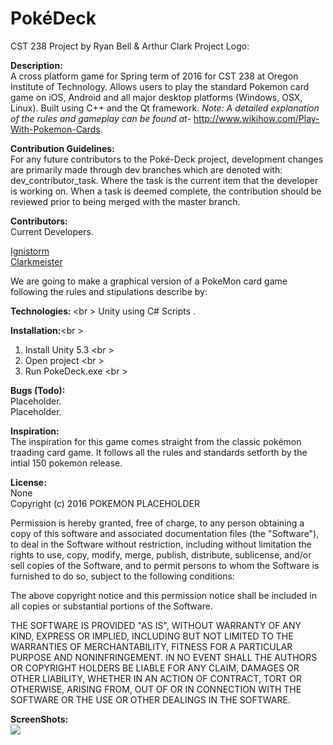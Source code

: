 # PokéDeck

CST 238 Project by Ryan Bell &amp; Arthur Clark
Project Logo:

<b>Description:</b><br />
A cross platform game for Spring term of 2016 for CST 238 at Oregon Institute of Technology. Allows users to play the standard Pokemon card game on iOS, Android and all major desktop platforms (Windows, OSX, Linux). Built using C++ and the Qt framework. 
<i>Note: A detailed explanation of the rules and gameplay can be found at-</i>
http://www.wikihow.com/Play-With-Pokemon-Cards.

<b>Contribution Guidelines:</b><br />
For any future contributors to the Poké-Deck project, development changes are primarily made through dev branches which are denoted with: dev_contributor_task. Where the task is the current item that the developer is working on.
When a task is deemed complete, the contribution should be reviewed prior to being merged with the master branch.

<b>Contributors:</b><br />
Current Developers.

[Ignistorm](https://github.com/Ignistorm)<br />
[Clarkmeister](https://github.com/Clarkmeister)<br />

We are going to make a graphical version of a PokeMon card game following the rules and stipulations describe by:


<b>Technologies: </b><br \>
Unity using C# Scripts .


<b>Installation:</b><br \>
1.  Install Unity 5.3 <br \>
2.  Open project <br \>
3.  Run PokeDeck.exe <br \>

<b>Bugs (Todo):</b><br />
Placeholder.<br />
Placeholder.<br />

<b>Inspiration:</b><br />
The inspiration for this game comes straight from the classic pokémon traading card game. It follows all the rules and standards setforth by the intial 150 pokemon release.

<b>License:</b><br />
None<br />
Copyright (c) 2016 POKEMON PLACEHOLDER<br />

Permission is hereby granted, free of charge, to any person obtaining a copy of this software and associated documentation files (the "Software"), to deal in the Software without restriction, including without limitation the rights to use, copy, modify, merge, publish, distribute, sublicense, and/or sell copies of the Software, and to permit persons to whom the Software is furnished to do so, subject to the following conditions:<br />

The above copyright notice and this permission notice shall be included in all copies or substantial portions of the Software.<br />

THE SOFTWARE IS PROVIDED "AS IS", WITHOUT WARRANTY OF ANY KIND, EXPRESS OR IMPLIED, INCLUDING BUT NOT LIMITED TO THE WARRANTIES OF MERCHANTABILITY, FITNESS FOR A PARTICULAR PURPOSE AND NONINFRINGEMENT. IN NO EVENT SHALL THE AUTHORS OR COPYRIGHT HOLDERS BE LIABLE FOR ANY CLAIM, DAMAGES OR OTHER LIABILITY, WHETHER IN AN ACTION OF CONTRACT, TORT OR OTHERWISE, ARISING FROM, OUT OF OR IN CONNECTION WITH THE SOFTWARE OR THE USE OR OTHER DEALINGS IN THE SOFTWARE.<br />

<b>ScreenShots:</b><br />
<img src= "https://drive.google.com/drive/u/0/folders/0B_1HMwDcWBKeRjlia2hZR3FoQk0"> <br>
